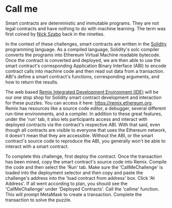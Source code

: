 # Call me

Smart contracts are deterministic and immutable programs. They are not legal contracts and have nothing to do with machine learning. The term was first coined by [Nick Szabo](http://unenumerated.blogspot.com/) back in the nineties.

In the context of these challenges, smart contracts are written in the [Solidity](https://solidity.readthedocs.io/) programming language. As a compiled language, Solidity's solc compiler converts the programs into Ethereum Virtual Machine readable bytecode. Once the contract is converted and deployed, we are then able to use the smart contract's corresponding Application Binary Interface (ABI) to encode contract calls into machine code and then read out data from a transaction. ABI's define a smart contract's functions, corresponding arguments, and how to return the results.

The web based [Remix Integrated Development Environment (IDE)](https://github.com/ethereum/remix-ide) will be our one stop shop for Solidity smart contract development and interaction for these puzzles. You can access it here: https://remix.ethereum.org. Remix has resources like a source code editor, a debugger, several different run-time environments, and a compiler. In addition to these great features, under the 'run' tab, it also lets participants access and interact with deployed contracts via the contract's respective ABI. With that said, even though all contracts are visible to everyone that uses the Ethereum network, it doesn't mean that they are accessible. Without the ABI, or the smart contract's source code to reproduce the ABI, you generally won't be able to interact with a smart contract.

To complete this challenge, first deploy the contract. Once the transaction has been mined, copy the smart contract's source code into Remix. Compile the code and then select the 'Run' tab. Make sure the 'CallMeChallenge' is loaded into the deployment selector and then copy and paste the challenge's address into the 'load contract from address' box. Click 'At Address'. If all went according to plan, you should see the 'CallMeChallenge' under 'Deployed Contracts'. Call the 'callme' function. This will prompt MetaMask to create a transaction. Complete the transaction to solve the puzzle.
